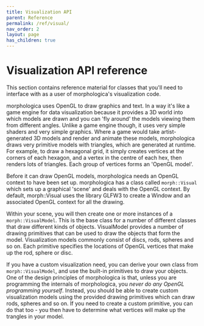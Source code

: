 ```yaml
---
title: Visualization API
parent: Reference
permalink: /ref/visual/
nav_order: 2
layout: page
has_children: true
---
```

# Visualization API reference

This section contains reference material for classes that you'll need to interface with as a user of morphologica's visualization code.


morphologica uses OpenGL to draw graphics and text.
In a way it's like a game engine for data visualization because it provides a 3D world into which models are drawn and you can 'fly around' the models viewing them from different angles.
Unlike a game engine though, it uses very simple shaders and very simple graphics.
Where a game would take artist-generated 3D models and render and animate these models, morphologica draws very primitive models with triangles, which are generated at runtime.
For example, to draw a hexagonal grid, it simply creates vertices at the corners of each hexagon, and a vertex in the centre of each hex, then renders lots of triangles. Each group of vertices forms an 'OpenGL model'.

Before it can draw OpenGL models, morphologica needs an OpenGL context to have been set up. morphologica has a class called `morph::Visual`  which sets up a graphical 'scene' and deals with the OpenGL context. By default, morph::Visual uses the library GLFW3 to create a Window and an associated OpenGL context for all the drawing.

Within your scene, you will then create one or more instances of a `morph::VisualModel`. This is the base class for a number of different classes that draw different kinds of objects. VisualModel provides a number of drawing primitives that can be used to draw the objects that form the model. Visualization models commonly consist of discs, rods, spheres and so on. Each primitive specifies the locations of OpenGL vertices that make up the rod, sphere or disc.

If you have a custom visualization need, you can derive your own class from  `morph::VisualModel`, and use the built-in primitives to draw your objects. One of the design principles of morphologica is that, unless you are programming the internals of morphologica, you *never do any OpenGL programming yourself*. Instead, you should be able to create custom visualization models using the provided drawing primitives which can draw rods, spheres and so on. If you need to create a custom primitive, you can do that too - you then have to determine what vertices will make up the trangles in your model.